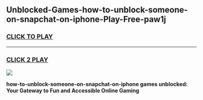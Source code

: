 
## Unblocked-Games-how-to-unblock-someone-on-snapchat-on-iphone-Play-Free-paw1j
<h3>
<a href="https://premium76.site?title=how-to-unblock-someone-on-snapchat-on-iphone&ref=18A1">CLICK TO PLAY</a></h3>
<hr>

<h3>
<a href="https://premium76.site?title=how-to-unblock-someone-on-snapchat-on-iphone&ref=18A1">CLICK 2 PLAY</a>
  
</h3>

<a href="https://premium76.site?title=how-to-unblock-someone-on-snapchat-on-iphone&ref=18A1"><img src="https://clearcache.store/games.png"></a>


**how-to-unblock-someone-on-snapchat-on-iphone games unblocked: Your Gateway to Fun and Accessible Online Gaming**
